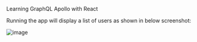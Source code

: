 Learning GraphQL Apollo with React

Running the app will display a list of users as shown in below screenshot:

![image](https://github.com/user-attachments/assets/513c0206-6265-4dc4-a134-4012e0109ebe)
